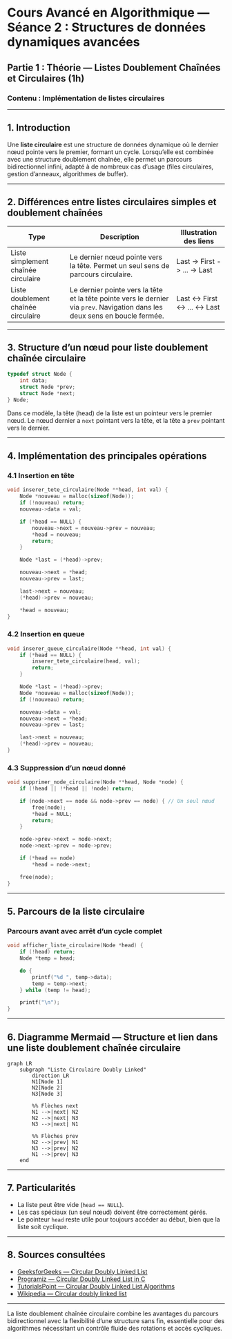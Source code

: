 # Cours Avancé en Algorithmique — Séance 2 : Structures de données dynamiques avancées  
## Partie 1 : Théorie — Listes Doublement Chaînées et Circulaires (1h)  
### Contenu : Implémentation de listes circulaires

---

## 1. Introduction

Une **liste circulaire** est une structure de données dynamique où le dernier nœud pointe vers le premier, formant un cycle. Lorsqu’elle est combinée avec une structure doublement chaînée, elle permet un parcours bidirectionnel infini, adapté à de nombreux cas d’usage (files circulaires, gestion d’anneaux, algorithmes de buffer).

---

## 2. Différences entre listes circulaires simples et doublement chaînées

| Type | Description | Illustration des liens |
| -------- | --------- | ---------------------- |
| Liste simplement chaînée circulaire | Le dernier nœud pointe vers la tête. Permet un seul sens de parcours circulaire. | Last -> First -> ... -> Last |
| Liste doublement chaînée circulaire | Le dernier pointe vers la tête et la tête pointe vers le dernier via `prev`. Navigation dans les deux sens en boucle fermée. | Last <-> First <-> ... <-> Last |

---

## 3. Structure d’un nœud pour liste doublement chaînée circulaire

```c
typedef struct Node {
    int data;
    struct Node *prev;
    struct Node *next;
} Node;
```

Dans ce modèle, la tête (head) de la liste est un pointeur vers le premier nœud. Le nœud dernier a `next` pointant vers la tête, et la tête a `prev` pointant vers le dernier.

---

## 4. Implémentation des principales opérations

### 4.1 Insertion en tête

```c
void inserer_tete_circulaire(Node **head, int val) {
    Node *nouveau = malloc(sizeof(Node));
    if (!nouveau) return;
    nouveau->data = val;

    if (*head == NULL) {
        nouveau->next = nouveau->prev = nouveau;
        *head = nouveau;
        return;
    }

    Node *last = (*head)->prev;

    nouveau->next = *head;
    nouveau->prev = last;

    last->next = nouveau;
    (*head)->prev = nouveau;

    *head = nouveau;
}
```

### 4.2 Insertion en queue

```c
void inserer_queue_circulaire(Node **head, int val) {
    if (*head == NULL) {
        inserer_tete_circulaire(head, val);
        return;
    }

    Node *last = (*head)->prev;
    Node *nouveau = malloc(sizeof(Node));
    if (!nouveau) return;

    nouveau->data = val;
    nouveau->next = *head;
    nouveau->prev = last;

    last->next = nouveau;
    (*head)->prev = nouveau;
}
```

### 4.3 Suppression d’un nœud donné

```c
void supprimer_node_circulaire(Node **head, Node *node) {
    if (!head || !*head || !node) return;

    if (node->next == node && node->prev == node) { // Un seul nœud
        free(node);
        *head = NULL;
        return;
    }

    node->prev->next = node->next;
    node->next->prev = node->prev;

    if (*head == node)
        *head = node->next;

    free(node);
}
```

---

## 5. Parcours de la liste circulaire

### Parcours avant avec arrêt d’un cycle complet

```c
void afficher_liste_circulaire(Node *head) {
    if (!head) return;
    Node *temp = head;

    do {
        printf("%d ", temp->data);
        temp = temp->next;
    } while (temp != head);

    printf("\n");
}
```

---

## 6. Diagramme Mermaid — Structure et lien dans une liste doublement chaînée circulaire

```mermaid
graph LR
    subgraph "Liste Circulaire Doubly Linked"
        direction LR
        N1[Node 1]
        N2[Node 2]
        N3[Node 3]

        %% Flèches next
        N1 -->|next| N2
        N2 -->|next| N3
        N3 -->|next| N1

        %% Flèches prev
        N2 -->|prev| N1
        N3 -->|prev| N2
        N1 -->|prev| N3
    end

```

---

## 7. Particularités

- La liste peut être vide (`head == NULL`).
- Les cas spéciaux (un seul nœud) doivent être correctement gérés.
- Le pointeur `head` reste utile pour toujours accéder au début, bien que la liste soit cyclique.

---

## 8. Sources consultées

- [GeeksforGeeks — Circular Doubly Linked List](https://www.geeksforgeeks.org/circular-doubly-linked-list/)
- [Programiz — Circular Doubly Linked List in C](https://www.programiz.com/dsa/circular-doubly-linked-list)
- [TutorialsPoint — Circular Doubly Linked List Algorithms](https://www.tutorialspoint.com/data_structures_algorithms/circular_doubly_linked_list_algorithm.htm)
- [Wikipedia — Circular doubly linked list](https://en.wikipedia.org/wiki/Doubly_linked_list#Circular_doubly_linked_list)

---

La liste doublement chaînée circulaire combine les avantages du parcours bidirectionnel avec la flexibilité d’une structure sans fin, essentielle pour des algorithmes nécessitant un contrôle fluide des rotations et accès cycliques.
